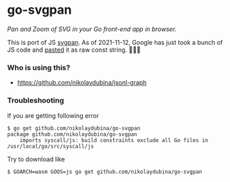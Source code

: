 # go-svgpan

_Pan and Zoom of SVG in your Go front-end app in browser._

This is port of JS [svgpan](https://github.com/aleofreddi/svgpan]). As of 2021-11-12, Google has just took a bunch of JS code and [pasted](https://github.com/google/pprof/blob/master/third_party/svgpan/svgpan.go) it as raw const string. 🤦🏻‍♂️

### Who is using this?

- https://github.com/nikolaydubina/jsonl-graph

### Troubleshooting

If you are getting following error

```
$ go get github.com/nikolaydubina/go-svgpan
package github.com/nikolaydubina/go-svgpan
    imports syscall/js: build constraints exclude all Go files in /usr/local/go/src/syscall/js
```

Try to download like

```
$ GOARCH=wasm GOOS=js go get github.com/nikolaydubina/go-svgpan
```
